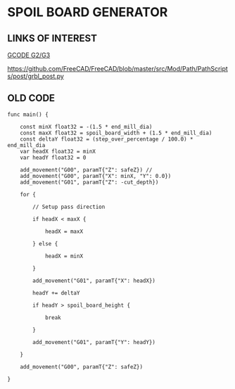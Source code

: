 # SPOIL BOARD GENERATOR


## LINKS OF INTEREST

[GCODE G2/G3](https://youtu.be/Y7uJvO6-SSk)

https://github.com/FreeCAD/FreeCAD/blob/master/src/Mod/Path/PathScripts/post/grbl_post.py

## OLD CODE


```golang
func main() {

	const minX float32 = -(1.5 * end_mill_dia)
	const maxX float32 = spoil_board_width + (1.5 * end_mill_dia)
	const deltaY float32 = (step_over_percentage / 100.0) * end_mill_dia
	var headX float32 = minX
	var headY float32 = 0

	add_movement("G00", paramT{"Z": safeZ}) //
	add_movement("G00", paramT{"X": minX, "Y": 0.0})
	add_movement("G01", paramT{"Z": -cut_depth})

	for {

		// Setup pass direction

		if headX < maxX {

			headX = maxX

		} else {

			headX = minX

		}

		add_movement("G01", paramT{"X": headX})

		headY += deltaY

		if headY > spoil_board_height {

			break

		}

		add_movement("G01", paramT{"Y": headY})

	}

	add_movement("G00", paramT{"Z": safeZ})

}
```